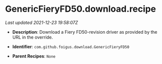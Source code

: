 # GenericFieryFD50.download.recipe

_Last updated 2021-12-23 19:58:07Z_

- **Description**: Download a Fiery FD50-revision driver as provided by the URL in the override.

- **Identifier**: `com.github.foigus.download.GenericFieryFD50`

- **Parent Recipes**: `None`